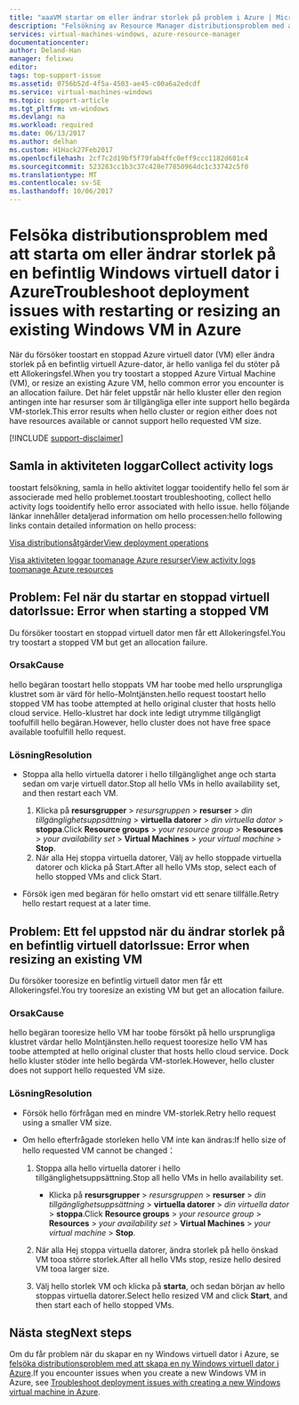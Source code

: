 ```yaml
---
title: "aaaVM startar om eller ändrar storlek på problem i Azure | Microsoft Docs"
description: "Felsökning av Resource Manager distributionsproblem med att starta om eller ändrar storlek på en befintlig Windows virtuell dator i Azure"
services: virtual-machines-windows, azure-resource-manager
documentationcenter: 
author: Deland-Han
manager: felixwu
editor: 
tags: top-support-issue
ms.assetid: 0756b52d-4f5a-4503-ae45-c00a6a2edcdf
ms.service: virtual-machines-windows
ms.topic: support-article
ms.tgt_pltfrm: vm-windows
ms.devlang: na
ms.workload: required
ms.date: 06/13/2017
ms.author: delhan
ms.custom: H1Hack27Feb2017
ms.openlocfilehash: 2cf7c2d19bf5f79fab4ffc0eff9ccc1182d601c4
ms.sourcegitcommit: 523283cc1b3c37c428e77850964dc1c33742c5f0
ms.translationtype: MT
ms.contentlocale: sv-SE
ms.lasthandoff: 10/06/2017
---
```

# <a name="troubleshoot-deployment-issues-with-restarting-or-resizing-an-existing-windows-vm-in-azure"></a><span data-ttu-id="b973b-103">Felsöka distributionsproblem med att starta om eller ändrar storlek på en befintlig Windows virtuell dator i Azure</span><span class="sxs-lookup"><span data-stu-id="b973b-103">Troubleshoot deployment issues with restarting or resizing an existing Windows VM in Azure</span></span>
<span data-ttu-id="b973b-104">När du försöker toostart en stoppad Azure virtuell dator (VM) eller ändra storlek på en befintlig virtuell Azure-dator, är hello vanliga fel du stöter på ett Allokeringsfel.</span><span class="sxs-lookup"><span data-stu-id="b973b-104">When you try toostart a stopped Azure Virtual Machine (VM), or resize an existing Azure VM, hello common error you encounter is an allocation failure.</span></span> <span data-ttu-id="b973b-105">Det här felet uppstår när hello kluster eller den region antingen inte har resurser som är tillgängliga eller inte support hello begärda VM-storlek.</span><span class="sxs-lookup"><span data-stu-id="b973b-105">This error results when hello cluster or region either does not have resources available or cannot support hello requested VM size.</span></span>

[!INCLUDE [support-disclaimer](../../../includes/support-disclaimer.md)]

## <a name="collect-activity-logs"></a><span data-ttu-id="b973b-106">Samla in aktiviteten loggar</span><span class="sxs-lookup"><span data-stu-id="b973b-106">Collect activity logs</span></span>
<span data-ttu-id="b973b-107">toostart felsökning, samla in hello aktivitet loggar tooidentify hello fel som är associerade med hello problemet.</span><span class="sxs-lookup"><span data-stu-id="b973b-107">toostart troubleshooting, collect hello activity logs tooidentify hello error associated with hello issue.</span></span> <span data-ttu-id="b973b-108">hello följande länkar innehåller detaljerad information om hello processen:</span><span class="sxs-lookup"><span data-stu-id="b973b-108">hello following links contain detailed information on hello process:</span></span>

[<span data-ttu-id="b973b-109">Visa distributionsåtgärder</span><span class="sxs-lookup"><span data-stu-id="b973b-109">View deployment operations</span></span>](../../azure-resource-manager/resource-manager-deployment-operations.md)

[<span data-ttu-id="b973b-110">Visa aktiviteten loggar toomanage Azure resurser</span><span class="sxs-lookup"><span data-stu-id="b973b-110">View activity logs toomanage Azure resources</span></span>](../../resource-group-audit.md)

## <a name="issue-error-when-starting-a-stopped-vm"></a><span data-ttu-id="b973b-111">Problem: Fel när du startar en stoppad virtuell dator</span><span class="sxs-lookup"><span data-stu-id="b973b-111">Issue: Error when starting a stopped VM</span></span>
<span data-ttu-id="b973b-112">Du försöker toostart en stoppad virtuell dator men får ett Allokeringsfel.</span><span class="sxs-lookup"><span data-stu-id="b973b-112">You try toostart a stopped VM but get an allocation failure.</span></span>

### <a name="cause"></a><span data-ttu-id="b973b-113">Orsak</span><span class="sxs-lookup"><span data-stu-id="b973b-113">Cause</span></span>
<span data-ttu-id="b973b-114">hello begäran toostart hello stoppats VM har toobe med hello ursprungliga klustret som är värd för hello-Molntjänsten.</span><span class="sxs-lookup"><span data-stu-id="b973b-114">hello request toostart hello stopped VM has toobe attempted at hello original cluster that hosts hello cloud service.</span></span> <span data-ttu-id="b973b-115">Hello-klustret har dock inte ledigt utrymme tillgängligt toofulfill hello begäran.</span><span class="sxs-lookup"><span data-stu-id="b973b-115">However, hello cluster does not have free space available toofulfill hello request.</span></span>

### <a name="resolution"></a><span data-ttu-id="b973b-116">Lösning</span><span class="sxs-lookup"><span data-stu-id="b973b-116">Resolution</span></span>
* <span data-ttu-id="b973b-117">Stoppa alla hello virtuella datorer i hello tillgänglighet ange och starta sedan om varje virtuell dator.</span><span class="sxs-lookup"><span data-stu-id="b973b-117">Stop all hello VMs in hello availability set, and then restart each VM.</span></span>
  
  1. <span data-ttu-id="b973b-118">Klicka på **resursgrupper** > *resursgruppen* > **resurser** > *din tillgänglighetsuppsättning* > **virtuella datorer** > *din virtuella dator* > **stoppa**.</span><span class="sxs-lookup"><span data-stu-id="b973b-118">Click **Resource groups** > *your resource group* > **Resources** > *your availability set* > **Virtual Machines** > *your virtual machine* > **Stop**.</span></span>
  2. <span data-ttu-id="b973b-119">När alla Hej stoppa virtuella datorer, Välj av hello stoppade virtuella datorer och klicka på Start.</span><span class="sxs-lookup"><span data-stu-id="b973b-119">After all hello VMs stop, select each of hello stopped VMs and click Start.</span></span>
* <span data-ttu-id="b973b-120">Försök igen med begäran för hello omstart vid ett senare tillfälle.</span><span class="sxs-lookup"><span data-stu-id="b973b-120">Retry hello restart request at a later time.</span></span>

## <a name="issue-error-when-resizing-an-existing-vm"></a><span data-ttu-id="b973b-121">Problem: Ett fel uppstod när du ändrar storlek på en befintlig virtuell dator</span><span class="sxs-lookup"><span data-stu-id="b973b-121">Issue: Error when resizing an existing VM</span></span>
<span data-ttu-id="b973b-122">Du försöker tooresize en befintlig virtuell dator men får ett Allokeringsfel.</span><span class="sxs-lookup"><span data-stu-id="b973b-122">You try tooresize an existing VM but get an allocation failure.</span></span>

### <a name="cause"></a><span data-ttu-id="b973b-123">Orsak</span><span class="sxs-lookup"><span data-stu-id="b973b-123">Cause</span></span>
<span data-ttu-id="b973b-124">hello begäran tooresize hello VM har toobe försökt på hello ursprungliga klustret värdar hello Molntjänsten.</span><span class="sxs-lookup"><span data-stu-id="b973b-124">hello request tooresize hello VM has toobe attempted at hello original cluster that hosts hello cloud service.</span></span> <span data-ttu-id="b973b-125">Dock hello kluster stöder inte hello begärda VM-storlek.</span><span class="sxs-lookup"><span data-stu-id="b973b-125">However, hello cluster does not support hello requested VM size.</span></span>

### <a name="resolution"></a><span data-ttu-id="b973b-126">Lösning</span><span class="sxs-lookup"><span data-stu-id="b973b-126">Resolution</span></span>
* <span data-ttu-id="b973b-127">Försök hello förfrågan med en mindre VM-storlek.</span><span class="sxs-lookup"><span data-stu-id="b973b-127">Retry hello request using a smaller VM size.</span></span>
* <span data-ttu-id="b973b-128">Om hello efterfrågade storleken hello VM inte kan ändras:</span><span class="sxs-lookup"><span data-stu-id="b973b-128">If hello size of hello requested VM cannot be changed：</span></span>
  
  1. <span data-ttu-id="b973b-129">Stoppa alla hello virtuella datorer i hello tillgänglighetsuppsättning.</span><span class="sxs-lookup"><span data-stu-id="b973b-129">Stop all hello VMs in hello availability set.</span></span>
     
     * <span data-ttu-id="b973b-130">Klicka på **resursgrupper** > *resursgruppen* > **resurser** > *din tillgänglighetsuppsättning* > **virtuella datorer** > *din virtuella dator* > **stoppa**.</span><span class="sxs-lookup"><span data-stu-id="b973b-130">Click **Resource groups** > *your resource group* > **Resources** > *your availability set* > **Virtual Machines** > *your virtual machine* > **Stop**.</span></span>
  2. <span data-ttu-id="b973b-131">När alla Hej stoppa virtuella datorer, ändra storlek på hello önskad VM tooa större storlek.</span><span class="sxs-lookup"><span data-stu-id="b973b-131">After all hello VMs stop, resize hello desired VM tooa larger size.</span></span>
  3. <span data-ttu-id="b973b-132">Välj hello storlek VM och klicka på **starta**, och sedan början av hello stoppas virtuella datorer.</span><span class="sxs-lookup"><span data-stu-id="b973b-132">Select hello resized VM and click **Start**, and then start each of hello stopped VMs.</span></span>

## <a name="next-steps"></a><span data-ttu-id="b973b-133">Nästa steg</span><span class="sxs-lookup"><span data-stu-id="b973b-133">Next steps</span></span>
<span data-ttu-id="b973b-134">Om du får problem när du skapar en ny Windows virtuell dator i Azure, se [felsöka distributionsproblem med att skapa en ny Windows virtuell dator i Azure](troubleshoot-deployment-new-vm.md?toc=%2fazure%2fvirtual-machines%2fwindows%2ftoc.json).</span><span class="sxs-lookup"><span data-stu-id="b973b-134">If you encounter issues when you create a new Windows VM in Azure, see [Troubleshoot deployment issues with creating a new Windows virtual machine in Azure](troubleshoot-deployment-new-vm.md?toc=%2fazure%2fvirtual-machines%2fwindows%2ftoc.json).</span></span>

